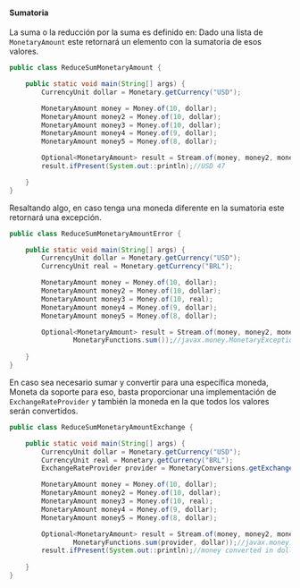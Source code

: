 #### Sumatoria

La suma o la reducción por la suma es definido en: Dado una lista de `MonetaryAmount` este retornará un elemento con la sumatoria de esos valores.


```java
public class ReduceSumMonetaryAmount {

    public static void main(String[] args) {
        CurrencyUnit dollar = Monetary.getCurrency("USD");

        MonetaryAmount money = Money.of(10, dollar);
        MonetaryAmount money2 = Money.of(10, dollar);
        MonetaryAmount money3 = Money.of(10, dollar);
        MonetaryAmount money4 = Money.of(9, dollar);
        MonetaryAmount money5 = Money.of(8, dollar);

        Optional<MonetaryAmount> result = Stream.of(money, money2, money3, money4, money5).reduce(MonetaryFunctions.sum());
        result.ifPresent(System.out::println);//USD 47

    }
}
```

Resaltando algo, en caso tenga una moneda diferente en la sumatoria este retornará una excepción.

```java
public class ReduceSumMonetaryAmountError {

    public static void main(String[] args) {
        CurrencyUnit dollar = Monetary.getCurrency("USD");
        CurrencyUnit real = Monetary.getCurrency("BRL");

        MonetaryAmount money = Money.of(10, dollar);
        MonetaryAmount money2 = Money.of(10, dollar);
        MonetaryAmount money3 = Money.of(10, real);
        MonetaryAmount money4 = Money.of(9, dollar);
        MonetaryAmount money5 = Money.of(8, dollar);

        Optional<MonetaryAmount> result = Stream.of(money, money2, money3, money4, money5).reduce(
                MonetaryFunctions.sum());//javax.money.MonetaryException: Currency mismatch: BRL/USD
        
    }
}
```

En caso sea necesario sumar y convertir para una específica moneda, Moneta da soporte para eso, basta proporcionar una implementación de `ExchangeRateProvider` y también la moneda en la que todos los valores serán convertidos.

```java
public class ReduceSumMonetaryAmountExchange {

    public static void main(String[] args) {
        CurrencyUnit dollar = Monetary.getCurrency("USD");
        CurrencyUnit real = Monetary.getCurrency("BRL");
        ExchangeRateProvider provider = MonetaryConversions.getExchangeRateProvider(ExchangeRateType.IMF);

        MonetaryAmount money = Money.of(10, dollar);
        MonetaryAmount money2 = Money.of(10, dollar);
        MonetaryAmount money3 = Money.of(10, real);
        MonetaryAmount money4 = Money.of(9, dollar);
        MonetaryAmount money5 = Money.of(8, dollar);

        Optional<MonetaryAmount> result = Stream.of(money, money2, money3, money4, money5).reduce(
                MonetaryFunctions.sum(provider, dollar));//javax.money.MonetaryException: Currency mismatch: BRL/USD
        result.ifPresent(System.out::println);//money converted in dollar
        
    }
}
```
